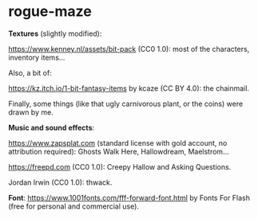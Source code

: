 # rogue-maze

**Textures** (slightly modified):

https://www.kenney.nl/assets/bit-pack (CC0 1.0): most of the characters, inventory items...

Also, a bit of:

https://kz.itch.io/1-bit-fantasy-items by kcaze (CC BY 4.0): the chainmail.

Finally, some things (like that ugly carnivorous plant, or the coins) were drawn by me.

**Music and sound effects**:

https://www.zapsplat.com (standard license with gold account, no attribution required): Ghosts Walk Here, Hallowdream, Maelstrom...

https://freepd.com (CC0 1.0): Creepy Hallow and Asking Questions.

Jordan Irwin (CC0 1.0): thwack.

**Font**: https://www.1001fonts.com/fff-forward-font.html by Fonts For Flash (free for personal and commercial use).
